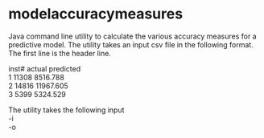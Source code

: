 # modelaccuracymeasures
Java command line utility to calculate the various accuracy measures for a predictive model.
The utility takes an input csv file in the following format. The first line is the header line.

inst#	actual	predicted \
1	11308	8516.788 \
2	14816	11967.605 \
3	5399	5324.529

The utility takes the following input \
-i <fully qualified path of the input file> \
-o <fully qualified path of the output file>
